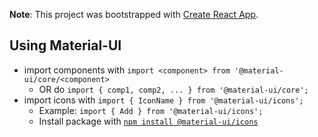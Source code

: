 **Note**: This project was bootstrapped with [Create React App](https://github.com/facebookincubator/create-react-app).

## Using Material-UI
- import components with `import <component> from '@material-ui/core/<component>`
    - OR do `import { comp1, comp2, ... } from '@material-ui/core';`
- import icons with `import { IconName } from '@material-ui/icons';`
    - Example: `import { Add } from '@material-ui/icons';`
    - Install package with [`npm install @material-ui/icons`](https://www.npmjs.com/package/@material-ui/icons)
